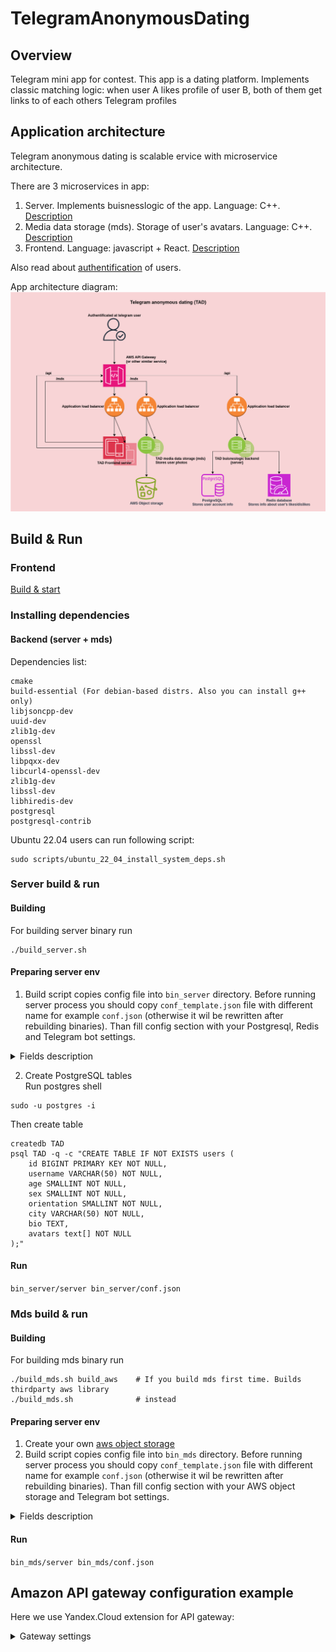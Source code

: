 # TelegramAnonymousDating
## Overview
Telegram mini app for contest. This app is a dating platform. Implements classic matching logic: when user A likes profile of user B, both of them get links to of each others Telegram profiles

## Application architecture
Telegram anonymous dating is scalable ervice with microservice architecture.

There are 3 microservices in app:
1. Server. Implements buisnesslogic of the app. Language: C++. [Description](doc/server.md)
2. Media data storage (mds). Storage of user's avatars. Language: C++. [Description](doc/mds.md)
3. Frontend. Language: javascript + React. [Description](doc/frontend.md)

Also read about [authentification](doc/authentification.md) of users.

App architecture diagram:
![app architecture](/doc/media/arch.png)

## Build & Run

### Frontend
[Build & start](./frontend/tad_app/README.md)

### Installing dependencies
#### Backend (server + mds)

Dependencies list:

```
cmake
build-essential (For debian-based distrs. Also you can install g++ only)
libjsoncpp-dev
uuid-dev
zlib1g-dev
openssl
libssl-dev
libpqxx-dev
libcurl4-openssl-dev
zlib1g-dev
libssl-dev
libhiredis-dev
postgresql
postgresql-contrib
```

Ubuntu 22.04 users can run following script:

```
sudo scripts/ubuntu_22_04_install_system_deps.sh
```

### Server build & run
#### Building

For building server binary run

```
./build_server.sh
```

#### Preparing server env

1. Build script copies config file into ```bin_server``` directory. Before running server process you should copy ```conf_template.json``` file with different name for example ```conf.json``` (otherwise it wil be rewritten after rebuilding binaries). Than fill config section with your Postgresql, Redis and Telegram bot settings. 
<details>
    
<summary>Fields description</summary>

```server_host: string. Host to run server
  server_port: uint. Port to run server
  postgresql_host: string. Host of PostgreSQL installation
  postgresql_port: string. Port of PostgreSQL installation
  postgresql_db: string. PostgreSQL database name
  postgresql_user_table: string. Name of table with user data
  postgresql_userstring. PostgreSQL user
  postgresql_password: string. PostgreSQL password
  debug_enabled: bool. If it setted to true, binary will not validate initData. Use that mode only for debugging
  telegram_token: string. Telegram bot secret token
```
See also [authentification](doc/authentification.md)

</details>

2. Create PostgreSQL tables\
Run postgres shell
```
sudo -u postgres -i
```
Then create table
```
createdb TAD
psql TAD -q -c "CREATE TABLE IF NOT EXISTS users (
    id BIGINT PRIMARY KEY NOT NULL,
    username VARCHAR(50) NOT NULL,
    age SMALLINT NOT NULL,
    sex SMALLINT NOT NULL,
    orientation SMALLINT NOT NULL,
    city VARCHAR(50) NOT NULL,
    bio TEXT,
    avatars text[] NOT NULL
);"
```
#### Run

```bin_server/server bin_server/conf.json```


### Mds build & run
#### Building

For building mds binary run

```
./build_mds.sh build_aws    # If you build mds first time. Builds thirdparty aws library
./build_mds.sh              # instead
```
#### Preparing server env
1. Create your own [aws object storage](https://aws.amazon.com/ru/what-is/object-storage/)
2. Build script copies config file into ```bin_mds``` directory. Before running server process you should copy ```conf_template.json``` file with different name for example ```conf.json``` (otherwise it wil be rewritten after rebuilding binaries). Than fill config section with your AWS object storage and Telegram bot settings. 
<details>
    
<summary>Fields description</summary>

```server_host: string. Host to run server
  server_port: uint. Port to run server
  cloud_region: string. AWS storage region
  cloud_endpoint: string. AWS storage endpoint
  cloud_key_id: string. Id of your service account
  cloud_key: string. Secret key of your service account
  cloud_bucket: string. Bucket name where media will store
  debug_enabled: bool. If it setted to true, binary will not validate initData. Use that mode only for debugging
  telegram_token: string. Telegram bot secret token
```
See also [authentification](doc/authentification.md)

</details>

#### Run

```bin_mds/server bin_mds/conf.json```

## Amazon API gateway configuration example
Here we use Yandex.Cloud extension for API gateway:

<details>
    
<summary>Gateway settings</summary>

```
openapi: 3.0.0
info:
  title: Sample API
  version: 1.0.0
servers:
- url: <server url>
paths:
  /api/{path+}:
    x-yc-apigateway-any-method:
      x-yc-apigateway-integration:
        type: http
        url: http://<server IP>/{path}
        query:
          '*': '*'
        headers:
          '*': '*'
      parameters:
      - name: path
        in: path
        required: false
        schema:
          type: string
  /mds/{path+}:
    x-yc-apigateway-any-method:
      x-yc-apigateway-integration:
        type: http
        url: http://<mds IP>/{path}
        query:
          '*': '*'
        headers:
          '*': '*'
      parameters:
      - name: path
        in: path
        required: false
        schema:
          type: string
  /{path+}:
    x-yc-apigateway-any-method:
      x-yc-apigateway-integration:
        type: http
        url: http://<frontend server IP>/{path}
        query:
          '*': '*'
        headers:
          '*': '*'
      parameters:
      - name: path
        in: path
        required: false
        schema:
          type: string

```

</details>
